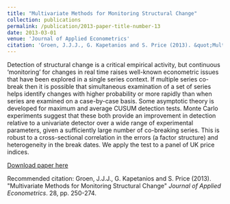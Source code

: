 ```yaml
---
title: "Multivariate Methods for Monitoring Structural Change"
collection: publications
permalink: /publication/2013-paper-title-number-13
date: 2013-03-01
venue: 'Journal of Applied Econometrics'
citation: 'Groen, J.J.J., G. Kapetanios and S. Price (2013). &quot;Multivariate Methods for Monitoring Structural Change&quot; <i>Journal of Applied Econometrics</i>. 28, pp. 250-274.'
---
```

Detection of structural change is a critical empirical activity, but continuous ‘monitoring’ for changes in real time raises well-known econometric issues that have been explored in a single series context. If multiple series co-break then it is possible that simultaneous examination of a set of series helps identify changes with higher probability or more rapidly than when series are examined on a case-by-case basis. Some asymptotic theory is developed for maximum and average CUSUM detection tests. Monte Carlo experiments suggest that these both provide an improvement in detection relative to a univariate detector over a wide range of experimental parameters, given a sufficiently large number of co-breaking series. This is robust to a cross-sectional correlation in the errors (a factor structure) and heterogeneity in the break dates. We apply the test to a panel of UK price indices.

[Download paper here](http://dx.doi.org/10.1002/jae.1272)

Recommended citation: Groen, J.J.J., G. Kapetanios and S. Price (2013). "Multivariate Methods for Monitoring Structural Change" <i>Journal of Applied Econometrics</i>. 28, pp. 250-274.
